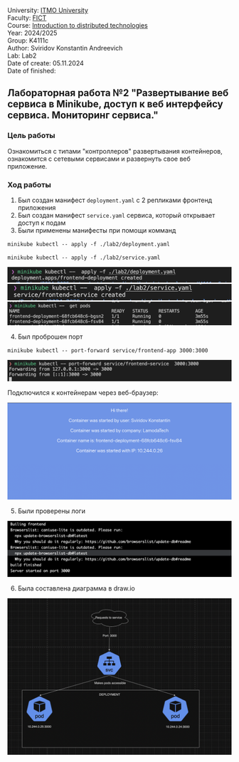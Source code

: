 University: [ITMO University](https://itmo.ru/ru/)</br>
Faculty: [FICT](https://fict.itmo.ru)</br>
Course: [Introduction to distributed technologies](https://github.com/itmo-ict-faculty/introduction-to-distributed-technologies)</br>
Year: 2024/2025</br>
Group: K4111c</br>
Author: Sviridov Konstantin Andreevich</br>
Lab: Lab2</br>
Date of create: 05.11.2024</br>
Date of finished:

## Лабораторная работа №2 "Развертывание веб сервиса в Minikube, доступ к веб интерфейсу сервиса. Мониторинг сервиса."

### Цель работы

Ознакомиться с типами "контроллеров" развертывания контейнеров, ознакомится с сетевыми сервисами и развернуть свое веб приложение.

### Ход работы

1. Был создан манифест `deployment.yaml` c 2 репликами фронтенд приложения
2. Был создан манифест `service.yaml` сервиса, который открывает доступ к подам
3. Были применены манифесты при помощи комманд

```
minikube kubectl -- apply -f ./lab2/deployment.yaml
```

```
minikube kubectl -- apply -f ./lab2/service.yaml
```

![](/lab2/screenshots/createDeployment.png)
![](/lab2/screenshots/createService.png)
![](/lab2/screenshots/getPods.png)

4. Был проброшен порт

```
minikube kubectl -- port-forward service/frontend-app 3000:3000
```

![](/lab2/screenshots/portForward.png)

Подключился к контейнерам через веб-браузер:

![](/lab2/screenshots/app.png)

5. Были проверены логи

![](/lab2/screenshots/logs.png)

6. Была составлена диаграмма в draw.io

![](/lab2/screenshots/schema.png)
